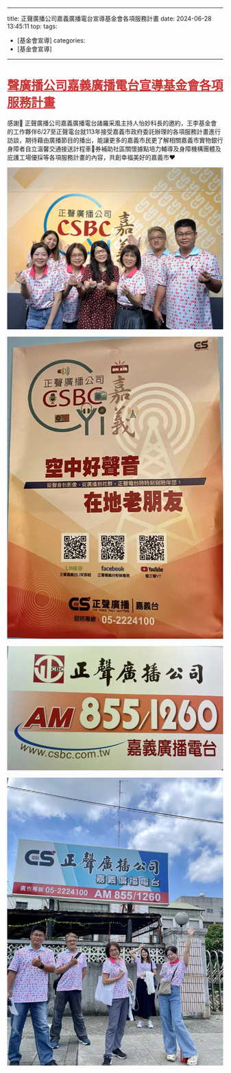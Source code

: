 ---
title: 正聲廣播公司嘉義廣播電台宣導基金會各項服務計畫 
date: 2024-06-28 13:45:11 
top:
tags:
- [基金會宣導]
categories:
- [基金會宣導]
---------------------------------------------
# **<a href="#" style="color: #ca3333;">聲廣播公司嘉義廣播電台宣導基金會各項服務計畫</a>**
 感謝🙏 正聲廣播公司嘉義廣播電台諸羅采風主持人怡妙科長的邀約，王李基金會 的工作夥伴6/27至正聲電台就113年接受嘉義市政府委託辦理的各項服務計畫進行訪談，期待藉由廣播節目的播出，能讓更多的嘉義市民更了解相關嘉義市實物銀行身障者自立溫馨交通接送計程車🚕券補助社區關懷據點培力輔導及身障機構團體及庇護工場優採等各項服務計畫的內容，共創幸福美好的嘉義市❤️ 
<!--more-->

![images](../images/20241103134634586.jpg)

![images](../images/20241103134634614.jpg)

![images](../images/20241103134634640.jpg)

![images](../images/20241103134634663.jpg)
